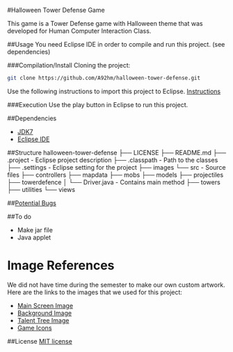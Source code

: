 #Halloween Tower Defense Game

This game is a Tower Defense game with Halloween theme that was developed for Human Computer Interaction Class. 

##Usage
You need Eclipse IDE in order to compile and run this project. (see dependencies)

###Compilation/Install
Cloning the project:
```bash
git clone https://github.com/A92hm/halloween-tower-defense.git
```
Use the following instructions to import this project to Eclipse. [Instructions](http://help.eclipse.org/juno/index.jsp?topic=%2Forg.eclipse.platform.doc.user%2Ftasks%2Ftasks-importproject.htm)

###Execution
Use the play button in Eclipse to run this project.

##Dependencies
* [JDK7](http://www.oracle.com/technetwork/java/javase/downloads/jdk7-downloads-1880260.html)
* [Eclipse IDE](https://eclipse.org/downloads/)

##Structure
    halloween-tower-defense
    ├── LICENSE
    ├── README.md
    ├── .project                    - Eclipse project description
    ├── .classpath                  - Path to the classes
    ├── .settings                   - Eclipse setting for the project
    ├── images
    └── src                         - Source files
        ├── controllers
        ├── mapdata
        ├── mobs
        ├── models
        ├── projectiles
        ├── towerdefence
        │   └── Driver.java         - Contains main method
        ├── towers
        ├── utilities
        └── views

##[Potential Bugs](https://github.com/A92hm/halloween-tower-defense/issues)

##To do
* Make jar file
* Java applet

# Image References
We did not have time during the semester to make our own custom artwork. Here are the links to the images that we used for this project:

* [Main Screen Image](http://blog.bioware.com/wp-content/uploads/2012/10/HalloweenPromo.jpg)
* [Background Image](http://www.finewallpaperss.com/wp-content/uploads/2012/10/halloween.jpg)
* [Talent Tree Image](http://image.yaymicro.com/rz_512x512/0/56a/fairy-tale-castle-56a481.jpg)
* [Game Icons](http://www.sc2mapster.com/media/images/48/16/WoW_Icons.jpg)


##License
[MIT license](http://opensource.org/licenses/MIT)
